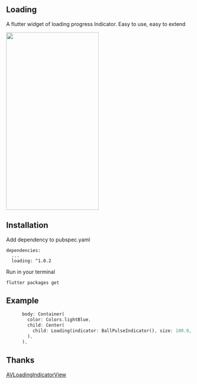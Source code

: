 ## Loading

A flutter widget of loading progress Indicator. Easy to use, easy to extend

<img src="./art/loading.gif" width=250 height=480/>

## Installation

Add dependency to pubspec.yaml

```
dependencies:
  ...
  loading: ^1.0.2
```
Run in your terminal

```
flutter packages get
```



## Example

``` Dart
      body: Container(
        color: Colors.lightBlue,
        child: Center(
          child: Loading(indicator: BallPulseIndicator(), size: 100.0, color: Colors.pink),
        ),
      ),
```

## Thanks

[AVLoadingIndicatorView](https://github.com/81813780/AVLoadingIndicatorView)
